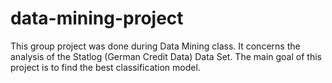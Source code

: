 # data-mining-project

This group project was done during Data Mining class. It concerns the analysis of the Statlog (German Credit Data) Data Set. The main goal of this project is to find the best classification model.
